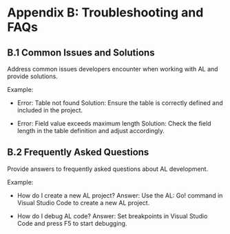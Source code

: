 # Appendix B: Troubleshooting and FAQs

## B.1 Common Issues and Solutions
Address common issues developers encounter when working with AL and provide solutions.

Example:

- Error: Table not found
Solution: Ensure the table is correctly defined and included in the project.

- Error: Field value exceeds maximum length
Solution: Check the field length in the table definition and adjust accordingly.

## B.2 Frequently Asked Questions
Provide answers to frequently asked questions about AL development.

Example:

- How do I create a new AL project?
Answer: Use the AL: Go! command in Visual Studio Code to create a new AL project.

- How do I debug AL code?
Answer: Set breakpoints in Visual Studio Code and press F5 to start debugging.